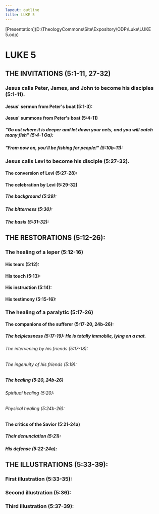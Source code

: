 ```yaml
---
layout: outline
title: LUKE 5
---
```

[Presentation](D:\TheologyCommons\Site\Expository\ODP\Luke\LUKE 5.odp)
# LUKE 5
## THE INVITATIONS (5:1-11, 27-32) 
###  Jesus calls Peter, James, and John to become his disciples (5:1-11). 
####  Jesus\' sermon from Peter\'s boat (5:1-3): 
####  Jesus\' summons from Peter\'s boat (5:4-11) 
#####  \"Go out where it is deeper and let down your nets, and you will catch many fish\" (5:4-1 Oa): 
#####  \"From now on, you\'ll be fishing for people!\" (5:10b-11): 
###  Jesus calls Levi to become his disciple (5:27-32). 
####  The conversion of Levi (5:27-28): 
####  The celebration by Levi (5:29-32) 
#####  The background (5:29): 
#####  The bitterness (5:30): 
#####  The basis (5:31-32): 
## THE RESTORATIONS (5:12-26): 
###  The healing of a leper (5:12-16) 
####  His tears (5:12): 
####  His touch (5:13): 
####  His instruction (5:14): 
####  His testimony (5:15-16): 
###  The healing of a paralytic (5:17-26) 
####  The companions of the sufferer (5:17-20, 24b-26): 
#####  The helplessness (5:17-19): He is totally immobile, lying on a mat. 
######  The intervening by his friends (5:17-18): 
######  The ingenuity of his friends (5:19): 
#####  The healing (5:20, 24b-26) 
######  Spiritual healing (5:20): 
######  Physical healing (5:24b-26): 
####  The critics of the Savior (5:21-24a) 
#####  Their denunciation (5:21): 
#####  His defense (5:22-24a): 
## THE ILLUSTRATIONS (5:33-39): 
###  First illustration (5:33-35): 
###  Second illustration (5:36): 
###  Third illustration (5:37-39): 
